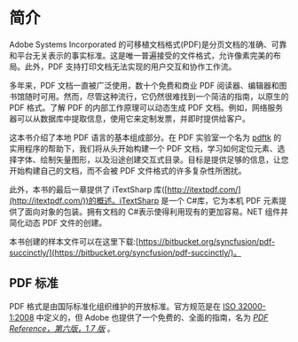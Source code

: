 # 简介

Adobe Systems Incorporated 的可移植文档格式(PDF)是分页文档的准确、可靠和平台无关表示的事实标准。这是唯一普遍接受的文件格式，允许像素完美的布局。此外，PDF 支持打印文档无法实现的用户交互和协作工作流。

多年来，PDF 文档一直被广泛使用，数十个免费和商业 PDF 阅读器、编辑器和图书馆随时可用。然而，尽管这种流行，它仍然很难找到一个简洁的指南，以原生的 PDF 格式。了解 PDF 的内部工作原理可以动态生成 PDF 文档。例如，网络服务器可以从数据库中提取信息，使用它来定制发票，并即时提供给客户。

这本书介绍了本地 PDF 语言的基本组成部分。在 PDF 实验室一个名为 [pdftk](http://www.pdflabs.com/docs/install-pdftk/) 的实用程序的帮助下，我们将从头开始构建一个 PDF 文档，学习如何定位元素、选择字体、绘制矢量图形，以及沿途创建交互式目录。目标是提供足够的信息，让您开始构建自己的文档，而不会被 PDF 文件格式的许多复杂性所困扰。

此外，本书的最后一章提供了 iTextSharp 库([http://itextpdf.com/](http://itextpdf.com/))的概述。iTextSharp 是一个 C#库，它为本机 PDF 元素提供了面向对象的包装。拥有文档的 C#表示使得利用现有的更加容易。NET 组件并简化动态 PDF 文件的创建。

本书创建的样本文件可以在这里下载:[https://bitbucket.org/syncfusion/pdf-succinctly/](https://bitbucket.org/syncfusion/pdf-succinctly/)。

## PDF 标准

PDF 格式是由国际标准化组织维护的开放标准。官方规范是在 [ISO 32000-1:2008](http://www.iso.org/iso/catalogue_detail.htm?csnumber=51502) 中定义的，但 Adobe 也提供了一个免费的、全面的指南，名为 *[PDF Reference，第六版，1.7 版](http://www.adobe.com/devnet/pdf.html)* 。